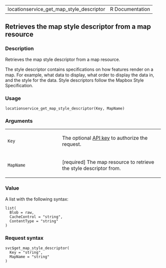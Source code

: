 <table style="width: 100%;">
<tbody>
<tr class="odd">
<td>locationservice_get_map_style_descriptor</td>
<td style="text-align: right;">R Documentation</td>
</tr>
</tbody>
</table>

## Retrieves the map style descriptor from a map resource

### Description

Retrieves the map style descriptor from a map resource.

The style descriptor contains speciﬁcations on how features render on a
map. For example, what data to display, what order to display the data
in, and the style for the data. Style descriptors follow the Mapbox
Style Specification.

### Usage

    locationservice_get_map_style_descriptor(Key, MapName)

### Arguments

<table>
<colgroup>
<col style="width: 35%" />
<col style="width: 65%" />
</colgroup>
<tbody>
<tr class="odd">
<td><code
id="locationservice_get_map_style_descriptor_:_Key">Key</code></td>
<td><p>The optional <a
href="https://docs.aws.amazon.com/location/latest/developerguide/using-apikeys.html">API
key</a> to authorize the request.</p></td>
</tr>
<tr class="even">
<td><code
id="locationservice_get_map_style_descriptor_:_MapName">MapName</code></td>
<td><p>[required] The map resource to retrieve the style descriptor
from.</p></td>
</tr>
</tbody>
</table>

### Value

A list with the following syntax:

    list(
      Blob = raw,
      CacheControl = "string",
      ContentType = "string"
    )

### Request syntax

    svc$get_map_style_descriptor(
      Key = "string",
      MapName = "string"
    )

